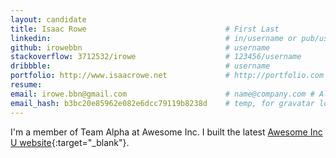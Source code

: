 ```yaml
---
layout: candidate
title: Isaac Rowe								# First Last
linkedin: 										# in/username or pub/username
github: irowebbn 								# username
stackoverflow: 3712532/irowe					# 123456/username
dribbble: 										# username
portfolio: http://www.isaacrowe.net  			# http://portfolio.com
resume: 
email: irowe.bbn@gmail.com 						# name@company.com # Also used for gravatar lookup
email_hash: b3bc20e85962e082e6dcc79119b8238d 	# temp, for gravatar lookup
---
```


I'm a member of Team Alpha at Awesome Inc. I built the latest [Awesome Inc U website](http://awesomeincu.com){:target="_blank"}.